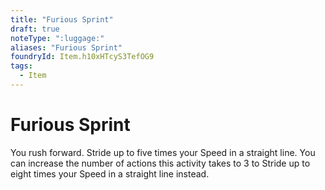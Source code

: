 ```yaml
---
title: "Furious Sprint"
draft: true
noteType: ":luggage:"
aliases: "Furious Sprint"
foundryId: Item.h10xHTcyS3TefOG9
tags:
  - Item
---
```


# Furious Sprint

You rush forward. Stride up to five times your Speed in a straight line. You can increase the number of actions this activity takes to 3 to Stride up to eight times your Speed in a straight line instead.
